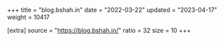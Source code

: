+++
title = "blog.bshah.in"
date = "2022-03-22"
updated = "2023-04-17"
weight = 10417

[extra]
source = "https://blog.bshah.in/"
ratio = 32
size = 10
+++
